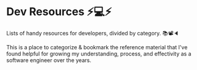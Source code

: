 # Dev Resources ⚡️💻⚡️
Lists of handy resources for developers, divided by category. 📚📽🔈

This is a place to categorize & bookmark the reference material that I've found helpful for growing my understanding, process, and effectivity as a software engineer over the years.
